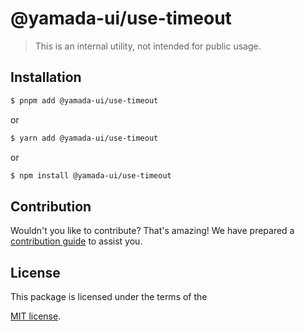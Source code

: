# @yamada-ui/use-timeout

> This is an internal utility, not intended for public usage.

## Installation

```sh
$ pnpm add @yamada-ui/use-timeout
```

or

```sh
$ yarn add @yamada-ui/use-timeout
```

or

```sh
$ npm install @yamada-ui/use-timeout
```

## Contribution

Wouldn't you like to contribute? That's amazing! We have prepared a [contribution guide](https://github.com/yamada-ui/yamada-ui/blob/main/CONTRIBUTING.md) to assist you.

## License

This package is licensed under the terms of the

[MIT license](https://github.com/yamada-ui/yamada-ui/blob/main/LICENSE).
